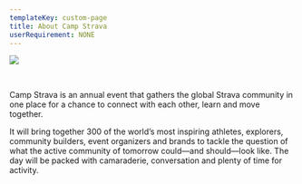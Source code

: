 ```yaml
---
templateKey: custom-page
title: About Camp Strava
userRequirement: NONE
---
```

![](/img/cs23-fnv-navpage-header.png)

<br>

Camp Strava is an annual event that gathers the global Strava community in one place for a chance to connect with each other, learn and move together. 



It will bring together 300 of the world’s most inspiring athletes, explorers, community builders, event organizers and brands to tackle the question of what the active community of tomorrow could—and should—look like. The day will be packed with camaraderie, conversation and plenty of time for activity.